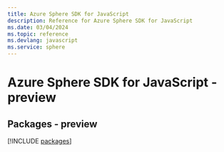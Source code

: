 ```yaml
---
title: Azure Sphere SDK for JavaScript
description: Reference for Azure Sphere SDK for JavaScript
ms.date: 03/04/2024
ms.topic: reference
ms.devlang: javascript
ms.service: sphere
---
```

# Azure Sphere SDK for JavaScript - preview
## Packages - preview
[!INCLUDE [packages](sphere-index.md)]